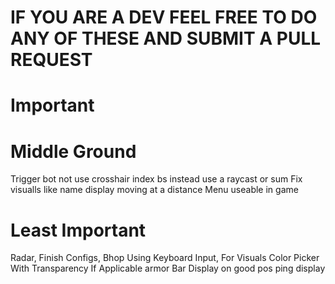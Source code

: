 # IF YOU ARE A DEV FEEL FREE TO DO ANY OF THESE AND SUBMIT A PULL REQUEST

# Important

# Middle Ground
Trigger bot not use crosshair index bs instead use a raycast or sum
Fix visualls like name display moving at a distance
Menu useable in game

# Least Important
Radar, 
Finish Configs,
Bhop Using Keyboard Input,
For Visuals Color Picker With Transparency If Applicable
armor Bar Display on good pos
ping display
